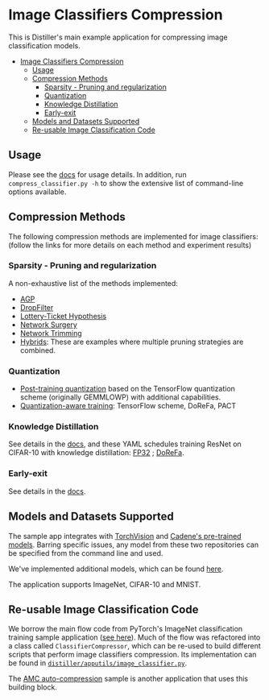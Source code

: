 # Image Classifiers Compression

This is Distiller's main example application for compressing image classification models.

- [Image Classifiers Compression](#image-classifiers-compression)
  - [Usage](#usage)
  - [Compression Methods](#compression-methods)
    - [Sparsity - Pruning and regularization](#sparsity---pruning-and-regularization)
    - [Quantization](#quantization)
    - [Knowledge Distillation](#knowledge-distillation)
    - [Early-exit](#early-exit)
  - [Models and Datasets Supported](#models-and-datasets-supported)
  - [Re-usable Image Classification Code](#re-usable-image-classification-code)

## Usage

Please see the [docs](https://nervanasystems.github.io/distiller/usage.html) for usage details. In addition, run `compress_classifier.py -h` to show the extensive list of command-line options available.

## Compression Methods

The following compression methods are implemented for image classifiers: (follow the links for more details on each method and experiment results)

### Sparsity - Pruning and regularization

A non-exhaustive list of the methods implemented:

* [AGP](https://github.com/NervanaSystems/distiller/tree/master/examples/agp-pruning)
* [DropFilter](https://github.com/NervanaSystems/distiller/tree/master/examples/drop_filter)
* [Lottery-Ticket Hypothesis](https://github.com/NervanaSystems/distiller/tree/master/examples/lottery_ticket)
* [Network Surgery](https://github.com/NervanaSystems/distiller/tree/master/examples/network_surgery)
* [Network Trimming](https://github.com/NervanaSystems/distiller/tree/master/examples/network_trimming)
* [Hybrids](https://github.com/NervanaSystems/distiller/tree/master/examples/hybrid): These are examples where multiple pruning strategies are combined.

### Quantization

* [Post-training quantization](https://github.com/NervanaSystems/distiller/blob/update_readmes/examples/quantization/post_train_quant/command_line.md) based on the TensorFlow quantization scheme (originally GEMMLOWP) with additional capabilities.
* [Quantization-aware training](https://github.com/NervanaSystems/distiller/tree/master/examples/quantization/quant_aware_train): TensorFlow scheme, DoReFa, PACT

### Knowledge Distillation

See details in the [docs](https://nervanasystems.github.io/distiller/schedule.html#knowledge-distillation), and these YAML schedules training ResNet on CIFAR-10 with knowledge distillation: [FP32](https://github.com/NervanaSystems/distiller/blob/update_readmes/examples/quantization/fp32_baselines/preact_resnet_cifar_base_fp32.yaml) ; [DoReFa](https://github.com/NervanaSystems/distiller/blob/update_readmes/examples/quantization/quant_aware_train/preact_resnet_cifar_dorefa.yaml).

### Early-exit

See details in the [docs](https://nervanasystems.github.io/distiller/algo_earlyexit.html).

## Models and Datasets Supported

The sample app integrates with [TorchVision](https://pytorch.org/docs/master/torchvision/models.html#classification) and [Cadene's pre-trained models](https://github.com/Cadene/pretrained-models.pytorch). Barring specific issues, any model from these two repositories can be specified from the command line and used.

We've implemented additional models, which can be found [here](https://github.com/NervanaSystems/distiller/tree/master/distiller/models).

The application supports ImageNet, CIFAR-10 and MNIST.

## Re-usable Image Classification Code

We borrow the main flow code from PyTorch's ImageNet classification training sample application ([see here](https://github.com/pytorch/examples/tree/master/imagenet)). Much of the flow was refactored into a class called `ClassifierCompressor`, which can be re-used to build different scripts that perform image classifiers compression. Its implementation can be found in [`distiller/apputils/image_classifier.py`](https://github.com/NervanaSystems/distiller/blob/update_readmes/distiller/apputils/image_classifier.py).  

The [AMC auto-compression](https://github.com/NervanaSystems/distiller/tree/master/examples/auto_compression/amc) sample is another application that uses this building block.
